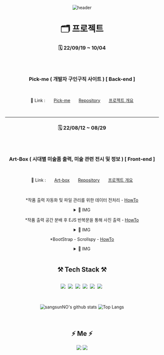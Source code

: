 <div align="center">

![header](https://capsule-render.vercel.app/api?type=waving&color=6799FF&height=250&section=header&text=Sangsun%20No&fontSize=90&animation=fadeIn&fontAlignY=38&desc=%20&descAlignY=62&descAlign=62)
 
# 🗂 프로젝트

### 🗓 22/09/19 ~ 10/04
<br /><br />
### Pick-me ( 개발자 구인구직 사이트 ) [ Back-end ]  
<br />

🔗 Link : &nbsp; &nbsp; &nbsp; [Pick-me](http://118.67.130.161:8000/) &nbsp; &nbsp; &nbsp;
[Repository](https://github.com/sangsunNo/pick-me)  &nbsp; &nbsp; &nbsp;
[프로젝트 개요](https://sangsunno.github.io/categories/pickme)

<br />
<hr>

### 🗓 22/08/12 ~ 08/29
<br /><br />
### Art-Box ( 시대별 미술품 출력, 미술 관련 전시 및 정보 ) [ Front-end ]  
<br />

🔗 Link : &nbsp; &nbsp; &nbsp; [Art-box](http://118.67.142.110:8000/) &nbsp; &nbsp; &nbsp;
[Repository](https://github.com/sangsunNo/art-box)  &nbsp; &nbsp; &nbsp;
[프로젝트 개요](https://sangsunno.github.io/categories/artbox)

<br />

*작품 출력 자동화 및 파일 관리를 위한 데이터 전처리 - [HowTo](https://sangsunno.github.io/art%20box/art-box-2-GALLERY-%EA%B0%9C%EC%9A%94/#--%EB%8D%B0%EC%9D%B4%ED%84%B0)

<details markdown="1">
 <summary>📝 IMG</summary>
 
<img src = "/img/data_preprocessing.png" alt="데이터" width = "65%">  

</details>
 
*작품 출력 공간 분배 후 EJS 반복문을 통해 사진 출력 - [HowTo](https://sangsunno.github.io/art%20box/art-box-3-GALLERY-%EC%84%A4%EA%B3%84/#1%EC%A4%84%EC%97%90-3%EA%B0%9C-%EC%94%A9-%EB%B0%98%EB%B3%B5-%EC%B6%9C%EB%A0%A5)  

<details markdown="1">
 <summary>📝 IMG</summary>
 
<img src = "/img/div3.png" alt="3분할 img" width = "50%">

![3분할 gif](/img/div3.gif)   

---

<img src = "/img/sweetalert2.png" alt="sweetalert2 img" width = "65%">  
<img src = "/img/navbar.png" alt="navbar img" width = "65%">  

![sweetalert2 gif](/img/sweetalert2.gif)  
 
</details>
 
*BootStrap - Scrollspy - [HowTo](https://sangsunno.github.io/art%20box/art-box-3-GALLERY-%EC%84%A4%EA%B3%84/#%EC%82%AC%EC%9D%B4%EB%93%9C%EB%B0%94--bootstrap---scrollspy-)  

<details markdown="1">
 <summary>📝 IMG</summary>
 
<img src = "/img/scrollspy_setting.png" alt="scrollspy setting" width = "65%">  

![3분할 gif](/img/scrollspy_setting.gif)   

<hr>

<img src = "/img/scrollspy_scroll.png" alt="scrollspy scroll" width = "65%">  

![3분할 gif](/img/scrollspy_scroll.gif)
 
</details>

<br />

## ⚒ Tech Stack ⚒
<br>
<img src="https://img.shields.io/badge/C-A8B9CC?style=flat-square&logo=C&logoColor=white"/></a>&nbsp;
<img src="https://img.shields.io/badge/Python-3766AB?style=flat-square&logo=Python&logoColor=white"/></a>&nbsp;
<img src="https://img.shields.io/badge/html-E34F26?style=flat-square&logo=HTML5&logoColor=white"/></a>&nbsp;
<img src="https://img.shields.io/badge/Javascript-ffb13b?style=flat-square&logo=javascript&logoColor=white"/></a>&nbsp;
<img src="https://img.shields.io/badge/css-1572B6?style=flat-square&logo=css3&logoColor=white"/></a>&nbsp;
<img src="https://img.shields.io/badge/Mysql-E6B91E?style=flat-square&logo=MySql&logoColor=white"/></a>&nbsp;
<br><br><br>

![sangsunNO's github stats](https://github-readme-stats.vercel.app/api?username=sangsunNo&show_icons=true&theme=tokyonight)
![Top Langs](https://github-readme-stats.vercel.app/api/top-langs/?username=sangsunNo&layout=compact&theme=tokyonight)
<br><br><br>


## ⚡️ Me ⚡️
<a href='https://sangsunNo.github.io/' 
   target='_blank'>
   <img src="https://img.shields.io/badge/gitblog-6799FF?style=flat-square&logo=github&logoColor=white"/></a>
</a>
<a href="mailto:mbhb8817@gmail.com"><img src="https://img.shields.io/badge/Gmail-D0A9F5?style=flat-square&logo=Gmail&logoColor=white&link=mailto:mbhb8817@gmail.com"/></a>
</div>



